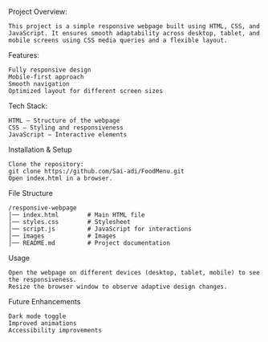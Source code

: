 Project Overview:

    This project is a simple responsive webpage built using HTML, CSS, and JavaScript. It ensures smooth adaptability across desktop, tablet, and mobile screens using CSS media queries and a flexible layout.

Features:

    Fully responsive design
    Mobile-first approach
    Smooth navigation
    Optimized layout for different screen sizes

Tech Stack:

    HTML – Structure of the webpage
    CSS – Styling and responsiveness
    JavaScript – Interactive elements

Installation & Setup

    Clone the repository:
    git clone https://github.com/Sai-adi/FoodMenu.git
    Open index.html in a browser.

File Structure

    /responsive-webpage
    │── index.html        # Main HTML file
    │── styles.css        # Stylesheet
    │── script.js         # JavaScript for interactions
    │── images            # Images 
    │── README.md         # Project documentation

Usage

    Open the webpage on different devices (desktop, tablet, mobile) to see the responsiveness.
    Resize the browser window to observe adaptive design changes.
    
Future Enhancements

    Dark mode toggle
    Improved animations
    Accessibility improvements